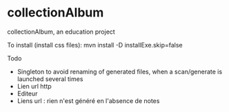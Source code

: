 # collectionAlbum

collectionAlbum, an education project

To install (install css files):
mvn install -D installExe.skip=false

Todo
* Singleton to avoid renaming of generated files, when a scan/generate is launched several times
* Lien url http
* Editeur
* Liens url : rien n'est généré en l'absence de notes
